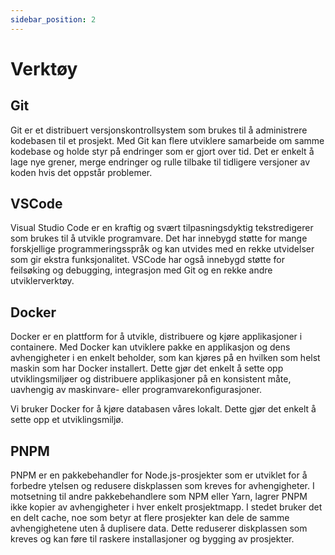 ```yaml
---
sidebar_position: 2
---
```


# Verktøy

## Git

Git er et distribuert versjonskontrollsystem som brukes til å administrere kodebasen til et prosjekt. Med Git kan flere utviklere samarbeide om samme kodebase og holde styr på endringer som er gjort over tid. Det er enkelt å lage nye grener, merge endringer og rulle tilbake til tidligere versjoner av koden hvis det oppstår problemer.

## VSCode

Visual Studio Code er en kraftig og svært tilpasningsdyktig tekstredigerer som brukes til å utvikle programvare. Det har innebygd støtte for mange forskjellige programmeringsspråk og kan utvides med en rekke utvidelser som gir ekstra funksjonalitet. VSCode har også innebygd støtte for feilsøking og debugging, integrasjon med Git og en rekke andre utviklerverktøy.

## Docker

Docker er en plattform for å utvikle, distribuere og kjøre applikasjoner i containere. Med Docker kan utviklere pakke en applikasjon og dens avhengigheter i en enkelt beholder, som kan kjøres på en hvilken som helst maskin som har Docker installert. Dette gjør det enkelt å sette opp utviklingsmiljøer og distribuere applikasjoner på en konsistent måte, uavhengig av maskinvare- eller programvarekonfigurasjoner.

Vi bruker Docker for å kjøre databasen våres lokalt. Dette gjør det enkelt å sette opp et utviklingsmiljø.

## PNPM

PNPM er en pakkebehandler for Node.js-prosjekter som er utviklet for å forbedre ytelsen og redusere diskplassen som kreves for avhengigheter. I motsetning til andre pakkebehandlere som NPM eller Yarn, lagrer PNPM ikke kopier av avhengigheter i hver enkelt prosjektmapp. I stedet bruker det en delt cache, noe som betyr at flere prosjekter kan dele de samme avhengighetene uten å duplisere data. Dette reduserer diskplassen som kreves og kan føre til raskere installasjoner og bygging av prosjekter.
